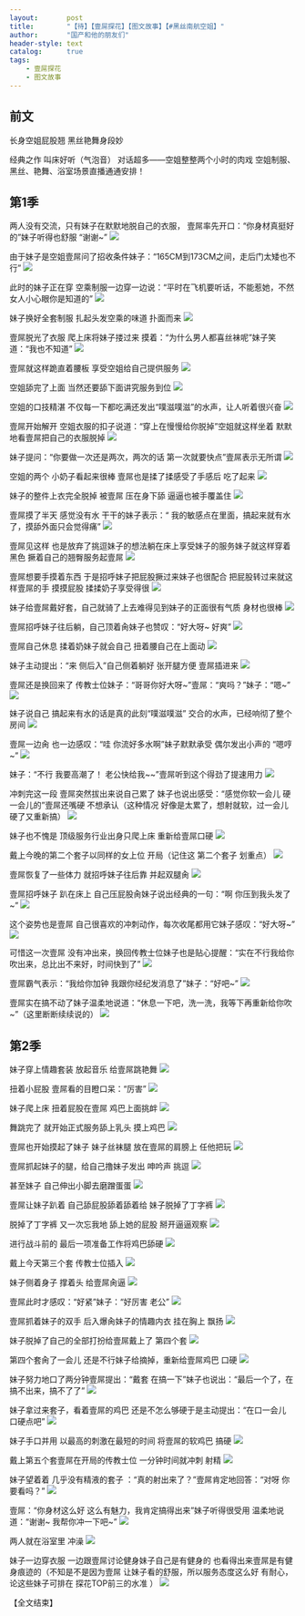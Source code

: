 ```yaml
---
layout:       post
title:        "【待】【壹屌探花】【图文故事】【#黑丝南航空姐】"
author:       "国产和他的朋友们"
header-style: text
catalog:      true
tags:
    - 壹屌探花
    - 图文故事
---
```


## 前文

长身空姐屁股翘 黑丝艳舞身段妙

经典之作 叫床好听（气泡音） 对话超多——空姐整整两个小时的肉戏 空姐制服、黑丝、艳舞、浴室场景直播通通安排！

## 第1季

两人没有交流，只有妹子在默默地脱自己的衣服，
壹屌率先开口：“你身材真挺好的”妹子听得也舒服  “谢谢~”
![](https://jx.lwo7bv.app/tupian/forum/202412/18/204514dle50b71ox7r6o0s.gif)

由于妹子是空姐壹屌问了招收条件妹子：“165CM到173CM之间，走后门太矮也不行”
![](https://jx.lwo7bv.app/tupian/forum/202412/18/204520piun7gmxf9mk9gy4.gif)

此时的妹子正在穿 空乘制服一边穿一边说：“平时在飞机要听话，不能惹她，不然女人小心眼你是知道的”
![](https://jx.lwo7bv.app/tupian/forum/202412/18/204531nzet4lqey5iy6y9t.gif)

妹子换好全套制服 扎起头发空乘的味道 扑面而来
![](https://jx.lwo7bv.app/tupian/forum/202412/18/204539tk39kib9si8i57e7.gif)

壹屌脱光了衣服 爬上床将妹子搂过来 摸着：“为什么男人都喜丝袜呢”妹子笑道：“我也不知道”
![](https://jx.lwo7bv.app/tupian/forum/202412/18/204545rgcl9glteacbtglo.gif)

壹屌就这样跪直着腰板 享受空姐给自己提供服务
![](https://jx.lwo7bv.app/tupian/forum/202412/18/204553eitu2h29fr2zjxaj.gif)

空姐舔完了上面 当然还要舔下面讲究服务到位
![](https://jx.lwo7bv.app/tupian/forum/202412/18/204600m0gxaw0naapxlubp.gif)

空姐的口技精湛 不仅每一下都吃满还发出“噗滋噗滋”的水声，让人听着很兴奋
![](https://jx.lwo7bv.app/tupian/forum/202412/18/204608id8e17npzeussu8w.gif)

壹屌开始解开 空姐衣服的扣子说道：“穿上在慢慢给你脱掉”空姐就这样坐着 默默地看壹屌把自己的衣服脱掉
![](https://jx.lwo7bv.app/tupian/forum/202412/18/204614mii33hlzchlh9hzo.gif)

妹子提问：“你要做一次还是两次，两次的话 第一次就要快点”壹屌表示无所谓 
![](https://jx.lwo7bv.app/tupian/forum/202412/18/204622x1181mr31hh1crct.gif)

空姐的两个 小奶子看起来很棒 壹屌也是揉了揉感受了手感后 吃了起来
![](https://jx.lwo7bv.app/tupian/forum/202412/18/204628y5fzjifq285z5jlk.gif)

妹子的整件上衣完全脱掉 被壹屌 压在身下舔 逼逼也被手覆盖住
![](https://jx.lwo7bv.app/tupian/forum/202412/18/204633nx356zagdq35y6um.gif)

壹屌摸了半天 感觉没有水 干干的妹子表示：“ 我的敏感点在里面，搞起来就有水了，摸舔外面只会觉得痛”
![](https://jx.lwo7bv.app/tupian/forum/202412/18/204639vdv7p5jdh788x0pd.gif)

壹屌见这样 也是放弃了挑逗妹子的想法躺在床上享受妹子的服务妹子就这样穿着黑色 撅着自己的翘臀服务起壹屌
![](https://jx.lwo7bv.app/tupian/forum/202412/18/204645n15m0rk3mtkr8rz1.gif)

壹屌想要手摸着东西 于是招呼妹子把屁股撅过来妹子也很配合 把屁股转过来就这样壹屌的手 摸摸屁股 揉揉奶子享受得很
![](https://jx.lwo7bv.app/tupian/forum/202412/18/204650xpw08668q6haqre0.gif)

妹子给壹屌戴好套，自己就骑了上去难得见到妹子的正面很有气质 身材也很棒
![](https://jx.lwo7bv.app/tupian/forum/202412/18/204654gwwv2yrhvxzaw0vr.gif)

壹屌招呼妹子往后躺，自己顶着肏妹子也赞叹：“好大呀~ 好爽”
![](https://jx.lwo7bv.app/tupian/forum/202412/18/204659x7zzckzc2q02x2qx.gif)

壹屌自己休息 揉着奶妹子就会自己 扭着腰自己在上面动
![](https://jx.lwo7bv.app/tupian/forum/202412/18/204704epoqdpg3poojgldd.gif)

妹子主动提出：“来 侧后入”自己侧着躺好 张开腿方便 壹屌插进来
![](https://jx.lwo7bv.app/tupian/forum/202412/18/204713v1igykcrc1hs6441.gif)

壹屌还是换回来了 传教士位妹子：“哥哥你好大呀~”壹屌：“爽吗？”妹子：“嗯~”
![](https://jx.lwo7bv.app/tupian/forum/202412/18/204720h0re03lz4568ewve.gif)

妹子说自己 搞起来有水的话是真的此刻“噗滋噗滋” 交合的水声，已经响彻了整个房间
![](https://jx.lwo7bv.app/tupian/forum/202412/18/204726ptw1j84j1w541t77.gif)

壹屌一边肏 也一边感叹：“哇 你流好多水啊”妹子默默承受 偶尔发出小声的 “嗯哼~”
![](https://jx.lwo7bv.app/tupian/forum/202412/18/204732dm49wb88bj8qb92u.gif)

妹子：“不行 我要高潮了！ 老公快给我~~”壹屌听到这个得劲了提速用力
![](https://jx.lwo7bv.app/tupian/forum/202412/18/204737zwe6g5vw9e67t9ge.gif)

冲刺完这一段 壹屌突然拔出来说自己累了 妹子也说出感受：“感觉你软一会儿 硬一会儿的”壹屌还嘴硬 不想承认（这种情况 好像是太累了，想射就软，过一会儿硬了又重新搞）
![](https://jx.lwo7bv.app/tupian/forum/202412/18/204741hn6mannqqrmrmczu.gif)

妹子也不愧是 顶级服务行业出身只爬上床 重新给壹屌口硬
![](https://jx.lwo7bv.app/tupian/forum/202412/18/204745m6bbbbezgrr1md8k.gif)

戴上今晚的第二个套子以同样的女上位 开局（记住这 第二个套子 划重点）
![](https://jx.lwo7bv.app/tupian/forum/202412/18/204751enuembvzndm7mend.gif)

壹屌恢复了一些体力 就招呼妹子往后靠 并起双腿肏
![](https://jx.lwo7bv.app/tupian/forum/202412/18/204757veite8tozukao1tq.gif)

壹屌招呼妹子 趴在床上 自己压屁股肏妹子说出经典的一句：“啊 你压到我头发了~”
![](https://jx.lwo7bv.app/tupian/forum/202412/18/204802r42rm424bjjjpzjm.gif)

这个姿势也是壹屌 自己很喜欢的冲刺动作，每次收尾都用它妹子感叹：“好大呀~”
![](https://jx.lwo7bv.app/tupian/forum/202412/18/204809y69ehzczic6y7ex3.gif)

可惜这一次壹屌 没有冲出来，换回传教士位妹子也是贴心提醒：“实在不行我给你吹出来，总比出不来好，时间快到了”
![](https://jx.lwo7bv.app/tupian/forum/202412/18/204814dqi18qaz88xrqvvr.gif)

壹屌霸气表示：“我给你加钟 我跟你经纪发消息了”妹子：“好吧~”
![](https://jx.lwo7bv.app/tupian/forum/202412/18/204818kc8blqjrq828lcc8.gif)

壹屌实在搞不动了妹子温柔地说道：“休息一下吧，洗一洗，我等下再重新给你吹~”（这里断断续续说的）
![](https://jx.lwo7bv.app/tupian/forum/202412/18/204823xidlolzfyibb1elo.gif)

## 第2季

妹子穿上情趣套装 放起音乐 给壹屌跳艳舞
![](https://jx.lwo7bv.app/tupian/forum/202412/18/204836gi6wqvx7v08pyxss.gif)

扭着小屁股 壹屌看的目瞪口呆：“厉害”
![](https://jx.lwo7bv.app/tupian/forum/202412/18/204840ghgz1lgyksykssms.gif)

妹子爬上床 扭着屁股在壹屌 鸡巴上面挑衅
![](https://jx.lwo7bv.app/tupian/forum/202412/18/204847ts7k9ilh47hzkh99.gif)

舞跳完了 就开始正式服务舔上乳头 摸上鸡巴 
![](https://jx.lwo7bv.app/tupian/forum/202412/18/204855u442k4wi2z40i28g.gif)

壹屌也开始摸起了妹子 妹子丝袜腿 放在壹屌的肩膀上 任他把玩
![](https://jx.lwo7bv.app/tupian/forum/202412/18/204901cw8hnnhn8h55he5g.gif)

壹屌抓起妹子的腿，给自己撸妹子发出 呻吟声 挑逗
![](https://jx.lwo7bv.app/tupian/forum/202412/18/204906qzejjuijcjr1r1rr.gif)

甚至妹子 自己伸出小脚去磨蹭蛋蛋
![](https://jx.lwo7bv.app/tupian/forum/202412/18/204910buoalcc0zuua03z3.gif)

壹屌让妹子趴着 自己舔屁股舔着舔着给 妹子脱掉了丁字裤
![](https://jx.lwo7bv.app/tupian/forum/202412/18/204915iphnlbh0z0n5ux8g.gif)

脱掉了丁字裤 又一次忘我地 舔上她的屁股 掰开逼逼观察
![](https://jx.lwo7bv.app/tupian/forum/202412/18/204919dwuv4vw66pr505cr.gif)

进行战斗前的 最后一项准备工作将鸡巴舔硬
![](https://jx.lwo7bv.app/tupian/forum/202412/18/204923k8oci7ho76c8u9bw.gif)

戴上今天第三个套 传教士位插入
![](https://jx.lwo7bv.app/tupian/forum/202412/18/204928fcp9b7cbfarocpw1.gif)

妹子侧着身子 撑着头 给壹屌肏逼
![](https://jx.lwo7bv.app/tupian/forum/202412/18/204933qwbox6obp66o6txa.gif)

壹屌此时才感叹：“好紧”妹子：“好厉害 老公”
![](https://jx.lwo7bv.app/tupian/forum/202412/18/204936rc1pvh1ee2vh22uq.gif)

壹屌抓着妹子的双手 后入爆肏妹子的情趣内衣 挂在胸上 飘扬
![](https://jx.lwo7bv.app/tupian/forum/202412/18/204940q9zoffoj795h9g74.gif)

妹子脱掉了自己的全部打扮给壹屌戴上了 第四个套
![](https://jx.lwo7bv.app/tupian/forum/202412/18/204945p9oodiigghho9hsi.gif)

第四个套肏了一会儿 还是不行妹子给摘掉，重新给壹屌鸡巴 口硬
![](https://jx.lwo7bv.app/tupian/forum/202412/18/204950fvq64zw588nsieqf.gif)

妹子努力地口了两分钟壹屌提出：“戴套 在搞一下”妹子也说出：“最后一个了，在搞不出来，搞不了了”
![](https://jx.lwo7bv.app/tupian/forum/202412/18/204954k02apt4feh3z1z1e.gif)

妹子拿过来套子，看着壹屌的鸡巴 还是不怎么够硬于是主动提出：“在口一会儿 口硬点吧”
![](https://jx.lwo7bv.app/tupian/forum/202412/18/204959etzgt0g4m4cggffm.gif)

 妹子手口并用 以最高的刺激在最短的时间 将壹屌的软鸡巴 搞硬
![](https://jx.lwo7bv.app/tupian/forum/202412/18/205004r0vnonytnr4v00jz.gif)

戴上第五个套壹屌在开局的传教士位 一分钟时间就冲刺 射精
![](https://jx.lwo7bv.app/tupian/forum/202412/18/205008a8dga5ivixzaytki.gif)

妹子望着着 几乎没有精液的套子 ：“真的射出来了？”壹屌肯定地回答：“对呀 你要看吗？”
![](https://jx.lwo7bv.app/tupian/forum/202412/18/205012f8ppjoae2ah7ojyl.gif)

壹屌：“你身材这么好 这么有魅力，我肯定搞得出来”妹子听得很受用 温柔地说道：“谢谢~ 我帮你冲一下吧~”
![](https://jx.lwo7bv.app/tupian/forum/202412/18/205017qu7p1svio8rozrss.gif)

两人就在浴室里 冲澡
![](https://jx.lwo7bv.app/tupian/forum/202412/18/205023tcz1hcedcxhczx6h.gif)

妹子一边穿衣服 一边跟壹屌讨论健身妹子自己是有健身的 也看得出来壹屌是有健身痕迹的（不知是不是因为壹屌 让妹子看的舒服，所以服务态度这么好 有耐心，论这些妹子可排在 探花TOP前三的水准 ）
![](https://jx.lwo7bv.app/tupian/forum/202412/18/205027j1m07y209am719al.gif)

【全文结束】